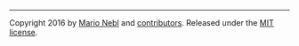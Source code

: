 

---
Copyright 2016 by [Mario Nebl](https://github.com/marionebl) and [contributors](./graphs/contributors). Released under the [MIT license]('./license.md').
